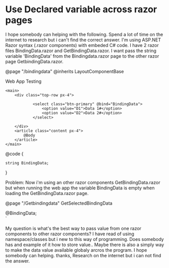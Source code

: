 
# Use Declared variable across razor pages

I hope somebody can helping with the following. Spend a lot of time on the internet to research but i can't find the correct answer.
I'm using ASP.NET Razor syntax (.razor components) with embeded C# code.
I have 2 razor files BindingData.razor and GetBindingData.razor.
I want pass the string variable 'BindingData' from the Bindingdata.razor page to the other razor page GetbindingData.razor.
<!-- BindingData.razor -->
@page "/bindingdata"
@inherits LayoutComponentBase

<PageTitle>Web App Testing</PageTitle>

<div class="page">
    <div class="sidebar">
        <NavMenu />
    </div>

    <main>
        <div class="top-row px-4">
           
                <select class="btn-primary" @bind="BindingData">
                    <option value="D1">Data 1#</option>
                    <option value="D2">Data 2#</option>
                </select>

        </div>
        <article class="content px-4">
            @Body
        </article>
    </main>
</div>

@code {

    string BindingData;
    
}

Problem: Now i'm using an other razor components GetBindingData.razor but when running the web app the variable BindingData is empty when loading the GetBindingData.razor page.
<!-- GetBindingData.razor -->
@page "/Getbindingdata"
<PageTitle>GetSelectedBindingData</PageTitle>

<div><!- showing selected data from BindingData.razor --> 
@BindingData;

</div>`

My question is what's the best way to pass value from one razor components to other razor components?
I have read of using namespace/classes but i new to this way of programming. Does somebody has and example of it how to store value..
Maybe there is also a simply way to make the data value available globaly arcros the program.
I hope somebody can helping.
thanks,
Research on the internet but i can not find the answer.

        